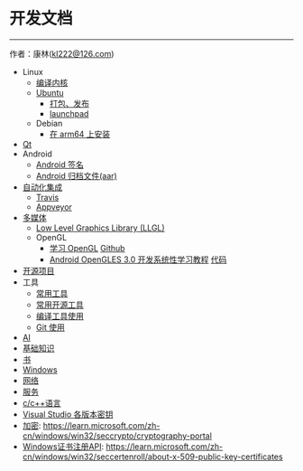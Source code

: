 # 开发文档
----------

作者：康林(kl222@126.com)

- Linux
  - [编译内核](linux/BuildKernel.md)
  - [Ubuntu](ubuntu/ubuntu.md)
    + [打包、发布](ubuntu/package.md)
    + [launchpad](ubuntu/launchpad.md)
  - Debian
    - [在 arm64 上安装](debian/arm64/install.md)
- [Qt](qt/qt.md)
- Android
  + [Android 签名](android/Signature.md)
  + [Android 归档文件(aar)](android/aar.md)
- [自动化集成](ci/README.md)
  + [Travis](ci/travis/travis.md)
  + [Appveyor](ci/appveyor/Appveyor.md)
- [多媒体](multimedia/Multimedia.md)
  + [Low Level Graphics Library (LLGL)](https://github.com/LukasBanana/LLGL)
  + OpenGL
    - [学习 OpenGL](https://learnopengl-cn.github.io/) [Github](https://github.com/LearnOpenGL-CN/LearnOpenGL-CN)
    - [Android OpenGLES 3.0 开发系统性学习教程](https://blog.csdn.net/Kennethdroid/article/details/106026017) [代码](https://github.com/githubhaohao/NDK_OpenGLES_3_0)
- [开源项目](compile/README.md)
- 工具
  + [常用工具](opensource/Tools.md)
  + [常用开源工具](opensource/OpenSourceTools.md)
  + [编译工具使用](compile/tools.md)
  + [Git 使用](git.md)
- [AI](ai/ai.md)
- [基础知识](base/README.md)
- [书](Books.md)
- [Windows](Windows)
- [网络](net/README.md)
- [服务](server/README.md)
- [c/c++语言](c/README.md)
- [Visual Studio 各版本密钥](c/VisualStudioKey.md)
- [加密](加密.pdf): https://learn.microsoft.com/zh-cn/windows/win32/seccrypto/cryptography-portal
- [Windows证书注册API](Windows证书注册API.pdf): https://learn.microsoft.com/zh-cn/windows/win32/seccertenroll/about-x-509-public-key-certificates
